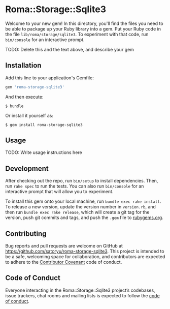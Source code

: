 # Roma::Storage::Sqlite3

Welcome to your new gem! In this directory, you'll find the files you need to be able to package up your Ruby library into a gem. Put your Ruby code in the file `lib/roma/storage/sqlite3`. To experiment with that code, run `bin/console` for an interactive prompt.

TODO: Delete this and the text above, and describe your gem

## Installation

Add this line to your application's Gemfile:

```ruby
gem 'roma-storage-sqlite3'
```

And then execute:

    $ bundle

Or install it yourself as:

    $ gem install roma-storage-sqlite3

## Usage

TODO: Write usage instructions here

## Development

After checking out the repo, run `bin/setup` to install dependencies. Then, run `rake spec` to run the tests. You can also run `bin/console` for an interactive prompt that will allow you to experiment.

To install this gem onto your local machine, run `bundle exec rake install`. To release a new version, update the version number in `version.rb`, and then run `bundle exec rake release`, which will create a git tag for the version, push git commits and tags, and push the `.gem` file to [rubygems.org](https://rubygems.org).

## Contributing

Bug reports and pull requests are welcome on GitHub at https://github.com/satoryu/roma-storage-sqlite3. This project is intended to be a safe, welcoming space for collaboration, and contributors are expected to adhere to the [Contributor Covenant](http://contributor-covenant.org) code of conduct.

## Code of Conduct

Everyone interacting in the Roma::Storage::Sqlite3 project’s codebases, issue trackers, chat rooms and mailing lists is expected to follow the [code of conduct](https://github.com/satoryu/roma-storage-sqlite3/blob/master/CODE_OF_CONDUCT.md).

